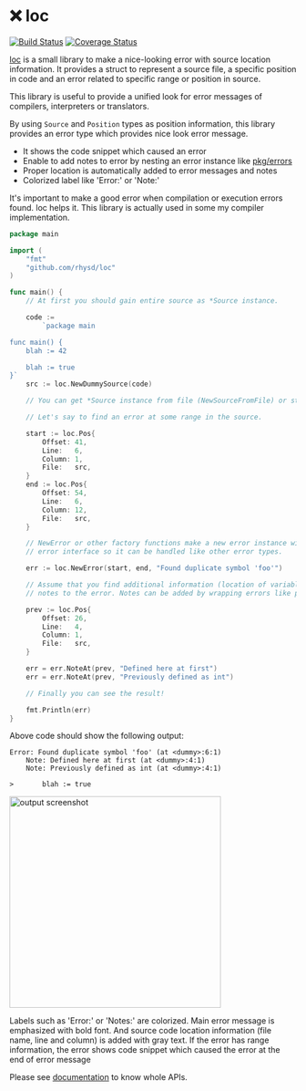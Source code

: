 :x: loc
=======
[![Build Status][build badge]][travis result]
[![Coverage Status][coverage status]][coverage result]

[loc][loc document] is a small library to make a nice-looking error with source location information.
It provides a struct to represent a source file, a specific position in code and an error related to
specific range or position in source.

This library is useful to provide a unified look for error messages of compilers, interpreters or
translators.

By using `Source` and `Position` types as position information, this library provides an error
type which provides nice look error message.

- It shows the code snippet which caused an error
- Enable to add notes to error by nesting an error instance like [pkg/errors](https://github.com/pkg/errors)
- Proper location is automatically added to error messages and notes
- Colorized label like 'Error:' or 'Note:'

It's important to make a good error when compilation or execution errors found. loc helps it.
This library is actually used in some my compiler implementation.

```go
package main

import (
	"fmt"
	"github.com/rhysd/loc"
)

func main() {
	// At first you should gain entire source as *Source instance.

	code :=
		`package main

func main() {
	blah := 42

	blah := true
}`
	src := loc.NewDummySource(code)

	// You can get *Source instance from file (NewSourceFromFile) or stdin (NewSourceFromStdin) also.

	// Let's say to find an error at some range in the source.

	start := loc.Pos{
		Offset: 41,
		Line:   6,
		Column: 1,
		File:   src,
	}
	end := loc.Pos{
		Offset: 54,
		Line:   6,
		Column: 12,
		File:   src,
	}

	// NewError or other factory functions make a new error instance with the range. Error instance implements
	// error interface so it can be handled like other error types.

	err := loc.NewError(start, end, "Found duplicate symbol 'foo'")

	// Assume that you find additional information (location of variable and its type). Then you can add some
	// notes to the error. Notes can be added by wrapping errors like pkg/errors library.

	prev := loc.Pos{
		Offset: 26,
		Line:   4,
		Column: 1,
		File:   src,
	}

	err = err.NoteAt(prev, "Defined here at first")
	err = err.NoteAt(prev, "Previously defined as int")

	// Finally you can see the result!

	fmt.Println(err)
}
```

Above code should show the following output:

```
Error: Found duplicate symbol 'foo' (at <dummy>:6:1)
    Note: Defined here at first (at <dummy>:4:1)
    Note: Previously defined as int (at <dummy>:4:1)

>       blah := true
```

<img src="https://github.com/rhysd/ss/blob/master/loc/output.png?raw=true" width="371" alt="output screenshot"/>

Labels such as 'Error:' or 'Notes:' are colorized. Main error message is emphasized with bold font.
And source code location information (file name, line and column) is added with gray text.
If the error has range information, the error shows code snippet which caused the error at the end
of error message

Please see [documentation][loc document] to know whole APIs.

[loc document]: https://godoc.org/github.com/rhysd/loc
[build badge]: https://travis-ci.org/rhysd/loc.svg?branch=master
[travis result]: https://travis-ci.org/rhysd/loc
[coverage status]: https://coveralls.io/repos/github/rhysd/loc/badge.svg?branch=master
[coverage result]: https://coveralls.io/github/rhysd/loc?branch=master
